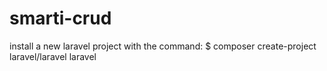 # smarti-crud

install a new laravel project with the command:
$ composer create-project laravel/laravel laravel
